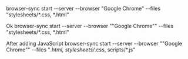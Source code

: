 browser-sync start --server --browser "Google Chrome" --files "stylesheets/*.css, *.html"

Ok
browser-sync start --server --browser ""Google Chrome"" --files "stylesheets/*.css, *.html"

After adding JavaScript
browser-sync start --server --browser ""Google Chrome"" --files "*.html, stylesheets/*.css, scripts/*.js"
